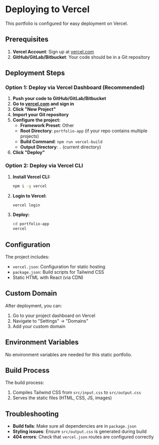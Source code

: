 # Deploying to Vercel

This portfolio is configured for easy deployment on Vercel.

## Prerequisites

1. **Vercel Account**: Sign up at [vercel.com](https://vercel.com)
2. **GitHub/GitLab/Bitbucket**: Your code should be in a Git repository

## Deployment Steps

### Option 1: Deploy via Vercel Dashboard (Recommended)

1. **Push your code to GitHub/GitLab/Bitbucket**
2. **Go to [vercel.com](https://vercel.com) and sign in**
3. **Click "New Project"**
4. **Import your Git repository**
5. **Configure the project:**
   - **Framework Preset**: Other
   - **Root Directory**: `portfolio-app` (if your repo contains multiple projects)
   - **Build Command**: `npm run vercel-build`
   - **Output Directory**: `.` (current directory)
6. **Click "Deploy"**

### Option 2: Deploy via Vercel CLI

1. **Install Vercel CLI:**
   ```bash
   npm i -g vercel
   ```

2. **Login to Vercel:**
   ```bash
   vercel login
   ```

3. **Deploy:**
   ```bash
   cd portfolio-app
   vercel
   ```

## Configuration

The project includes:
- `vercel.json`: Configuration for static hosting
- `package.json`: Build scripts for Tailwind CSS
- Static HTML with React (via CDN)

## Custom Domain

After deployment, you can:
1. Go to your project dashboard on Vercel
2. Navigate to "Settings" → "Domains"
3. Add your custom domain

## Environment Variables

No environment variables are needed for this static portfolio.

## Build Process

The build process:
1. Compiles Tailwind CSS from `src/input.css` to `src/output.css`
2. Serves the static files (HTML, CSS, JS, images)

## Troubleshooting

- **Build fails**: Make sure all dependencies are in `package.json`
- **Styling issues**: Ensure `src/output.css` is generated during build
- **404 errors**: Check that `vercel.json` routes are configured correctly
